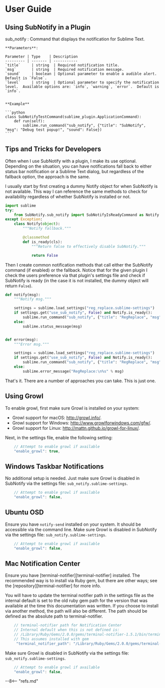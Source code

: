 # User Guide

## Using SubNotify in a Plugin

sub_notify
: 
    Command that displays the notification for Sublime Text.

    **Parameters**:

    Parameter | Type    | Description
    --------- | ------- | -----------
    `title`     | string  | Required notification title.
    `msg`       | string  | Required notification message.
    `sound`     | boolean | Optional parameter to enable a audible alert. Default is `False`.
    `level`     | string  | Optional parameter to specify the notification level.  Available options are: `info`, `warning`, `error`.  Default is `info`.


    **Example**

    ```python
    class SubNotifyTestCommand(sublime_plugin.ApplicationCommand):
        def run(self):
            sublime.run_command("sub_notify", {"title": "SubNotify", "msg": "Debug test popup!", "sound": False})
    ```

## Tips and Tricks for Developers

Often when I use SubNotify with a plugin, I make its use optional.  Depending on the situation, you can have notifications fall back to either status bar notification or a Sublime Text dialog, but regardless of the fallback option, the approach is the same.

I usually start by first creating a dummy Notify object for when SubNotify is not available.  This way I can reference the same methods to check for availability regardless of whether SubNotify is installed or not.

```python
import sublime
try:
    from SubNotify.sub_notify import SubNotifyIsReadyCommand as Notify
except Exception:
    class Notify(object):
        """Notify fallback."""

        @classmethod
        def is_ready(cls):
            """Return false to effectively disable SubNotify."""

            return False
```

Then I create common notification methods that call either the SubNotify command (if enabled) or the fallback.  Notice that for the given plugin I check the users preference via that plugin's settings file and check if SubNotify is ready (in the case it is not installed, the dummy object will return `False`).

```python
def notify(msg):
    """Notify msg."""

    settings = sublime.load_settings("reg_replace.sublime-settings")
    if settings.get("use_sub_notify", False) and Notify.is_ready():
        sublime.run_command("sub_notify", {"title": "RegReplace", "msg": msg})
    else:
        sublime.status_message(msg)


def error(msg):
    """Error msg."""

    settings = sublime.load_settings("reg_replace.sublime-settings")
    if settings.get("use_sub_notify", False) and Notify.is_ready():
        sublime.run_command("sub_notify", {"title": "RegReplace", "msg": msg, "level": "error"})
    else:
        sublime.error_message("RegReplace:\n%s" % msg)
```

That's it.  There are a number of approaches you can take.  This is just one.


## Using Growl

To enable growl, first make sure Growl is installed on your system:

- Growl support for macOS: http://growl.info/.
- Growl support for Windows: http://www.growlforwindows.com/gfw/.
- Growl support for Linux: http://mattn.github.io/growl-for-linux/.

Next, in the settings file, enable the following setting:

```js
    // Attempt to enable growl if available
    "enable_growl": true,
```

## Windows Taskbar Notifications

No additional setup is needed.  Just make sure Growl is disabled in SubNotify via the settings file: `sub_notify.sublime-settings`.

```js
    // Attempt to enable growl if available
    "enable_growl": false,
```

## Ubuntu OSD

Ensure you have `notify-send` installed on your system.  It should be accessible via the command line.  Make sure Growl is disabled in SubNotify via the settings file: `sub_notify.sublime-settings`.

```js
    // Attempt to enable growl if available
    "enable_growl": false,
```

## Mac Notification Center

Ensure you have [terminal-notifier][terminal-notifier] installed.  The recommended way is to install via Ruby gem, but there are other ways; see the [repository][terminal-notifier] for more info.

You will have to update the terminal notifier path in the settings file as the internal default is set to the old ruby gem path for the version that was available at the time this documentation was written.  If you choose to install via another method, the path will also be different. The path should be defined as the absolute path to terminal-notifier.

```javascript
    // terminal-notifier path for Notification Center
    // Internal default when this is not defined is:
    // /Library/Ruby/Gems/2.0.0/gems/terminal-notifier-1.5.1/bin/terminal-notifier
    // This assumes installed with gem
     "terminal_notifier_path": "/Library/Ruby/Gems/2.0.0/gems/terminal-notifier-1.5.1/bin/terminal-notifier"
```

Make sure Growl is disabled in SubNotify via the settings file: `sub_notify.sublime-settings`.

```js
    // Attempt to enable growl if available
    "enable_growl": false,
```

--8<-- "refs.md"
